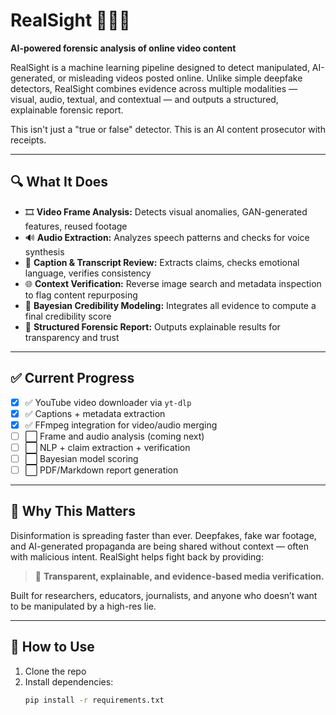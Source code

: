 # RealSight 🎥🕵️‍♀️
**AI-powered forensic analysis of online video content**

RealSight is a machine learning pipeline designed to detect manipulated, AI-generated, or misleading videos posted online. Unlike simple deepfake detectors, RealSight combines evidence across multiple modalities — visual, audio, textual, and contextual — and outputs a structured, explainable forensic report.

This isn't just a "true or false" detector. This is an AI content prosecutor with receipts.

---

## 🔍 What It Does

- 🎞️ **Video Frame Analysis:** Detects visual anomalies, GAN-generated features, reused footage
- 🔊 **Audio Extraction:** Analyzes speech patterns and checks for voice synthesis
- 📝 **Caption & Transcript Review:** Extracts claims, checks emotional language, verifies consistency
- 🌐 **Context Verification:** Reverse image search and metadata inspection to flag content repurposing
- 🧮 **Bayesian Credibility Modeling:** Integrates all evidence to compute a final credibility score
- 🧾 **Structured Forensic Report:** Outputs explainable results for transparency and trust

---

## ✅ Current Progress

- [x] ✅ YouTube video downloader via `yt-dlp`
- [x] ✅ Captions + metadata extraction
- [x] ✅ FFmpeg integration for video/audio merging
- [ ] ⬜ Frame and audio analysis (coming next)
- [ ] ⬜ NLP + claim extraction + verification
- [ ] ⬜ Bayesian model scoring
- [ ] ⬜ PDF/Markdown report generation

---

## 🧠 Why This Matters

Disinformation is spreading faster than ever. Deepfakes, fake war footage, and AI-generated propaganda are being shared without context — often with malicious intent. RealSight helps fight back by providing:

> 🔦 **Transparent, explainable, and evidence-based media verification.**

Built for researchers, educators, journalists, and anyone who doesn’t want to be manipulated by a high-res lie.

---

## 🚀 How to Use

1. Clone the repo
2. Install dependencies:
   ```bash
   pip install -r requirements.txt
